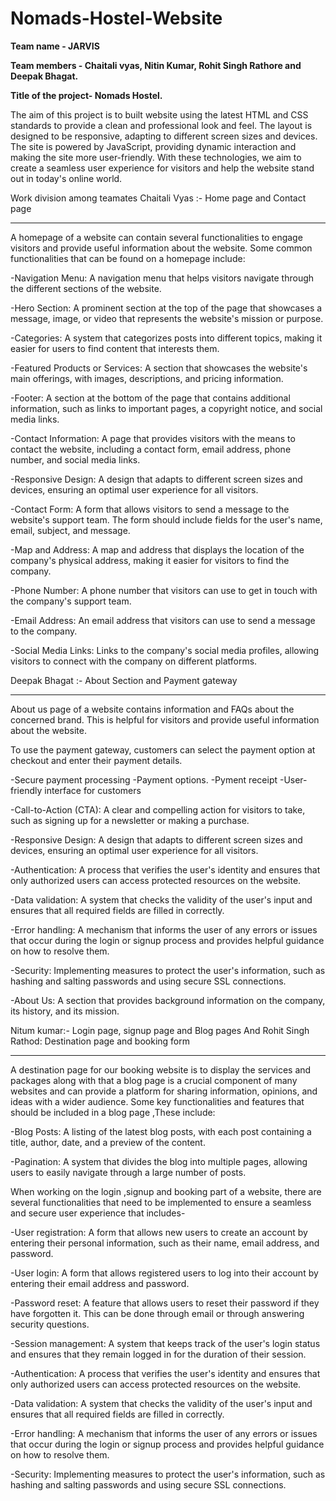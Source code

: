 # Nomads-Hostel-Website

**Team name - JARVIS**   

**Team members - Chaitali vyas, Nitin Kumar, Rohit Singh Rathore and Deepak Bhagat.**  

**Title of the project- Nomads Hostel.**  

The aim of this project is to built website using the latest HTML and CSS standards to provide a clean and professional look and feel. The layout is designed to be responsive, adapting to different screen sizes and devices. The site is powered by JavaScript, providing dynamic interaction and making the site more user-friendly. With these technologies, we aim to create a seamless user experience for visitors and help the website stand out in today's online world.
  
                                   
                                   
Work division among teamates Chaitali Vyas :- Home page and Contact page
**********************************************************************************************************************************************************************

A homepage of a website can contain several functionalities to engage visitors and provide useful information about the website. Some common functionalities that can be found on a homepage include:

-Navigation Menu: A navigation menu that helps visitors navigate through the different sections of the website.

-Hero Section: A prominent section at the top of the page that showcases a message, image, or video that represents the website's mission or purpose.

-Categories: A system that categorizes posts into different topics, making it easier for users to find content that interests them.

-Featured Products or Services: A section that showcases the website's main offerings, with images, descriptions, and pricing information.

-Footer: A section at the bottom of the page that contains additional information, such as links to important pages, a copyright notice, and social media links.

-Contact Information: A page that provides visitors with the means to contact the website, including a contact form, email address, phone number, and social media links.

-Responsive Design: A design that adapts to different screen sizes and devices, ensuring an optimal user experience for all visitors.

-Contact Form: A form that allows visitors to send a message to the website's support team. The form should include fields for the user's name, email, subject, and message.

-Map and Address: A map and address that displays the location of the company's physical address, making it easier for visitors to find the company.

-Phone Number: A phone number that visitors can use to get in touch with the company's support team.

-Email Address: An email address that visitors can use to send a message to the company.

-Social Media Links: Links to the company's social media profiles, allowing visitors to connect with the company on different platforms.


Deepak Bhagat :- About Section and Payment gateway
**********************************************************************************************************************************************************************
About us page of a website contains information and FAQs about the concerned brand. This is helpful for visitors and provide useful information about the website.

To use the payment gateway, customers can select the payment option at checkout and enter their payment details.

-Secure payment processing
-Payment options.
-Pyment receipt
-User-friendly interface for customers

-Call-to-Action (CTA): A clear and compelling action for visitors to take, such as signing up for a newsletter or making a purchase.

-Responsive Design: A design that adapts to different screen sizes and devices, ensuring an optimal user experience for all visitors.

-Authentication: A process that verifies the user's identity and ensures that only authorized users can access protected resources on the website.

-Data validation: A system that checks the validity of the user's input and ensures that all required fields are filled in correctly.

-Error handling: A mechanism that informs the user of any errors or issues that occur during the login or signup process and provides helpful guidance on how to resolve them.

-Security: Implementing measures to protect the user's information, such as hashing and salting passwords and using secure SSL connections.

-About Us: A section that provides background information on the company, its history, and its mission.



Nitum kumar:- Login page, signup page and Blog pages And Rohit Singh Rathod: Destination page and booking form
**********************************************************************************************************************************************************************

A destination page for our booking website is to display the services and packages along with that a blog page is a crucial component of many websites and can provide a platform for sharing information, opinions, and ideas with a wider audience. Some key functionalities and features that should be included in a blog page ,These include:

-Blog Posts: A listing of the latest blog posts, with each post containing a title, author, date, and a preview of the content.


-Pagination: A system that divides the blog into multiple pages, allowing users to easily navigate through a large number of posts.



When working on the login ,signup and booking part of a website, there are several functionalities that need to be implemented to ensure a seamless and secure user experience that includes-

-User registration: A form that allows new users to create an account by entering their personal information, such as their name, email address, and password.

-User login: A form that allows registered users to log into their account by entering their email address and password.

-Password reset: A feature that allows users to reset their password if they have forgotten it. This can be done through email or through answering security questions.

-Session management: A system that keeps track of the user's login status and ensures that they remain logged in for the duration of their session.

-Authentication: A process that verifies the user's identity and ensures that only authorized users can access protected resources on the website.

-Data validation: A system that checks the validity of the user's input and ensures that all required fields are filled in correctly.

-Error handling: A mechanism that informs the user of any errors or issues that occur during the login or signup process and provides helpful guidance on how to resolve them.

-Security: Implementing measures to protect the user's information, such as hashing and salting passwords and using secure SSL connections.








  




